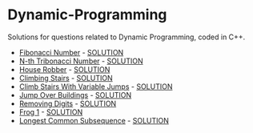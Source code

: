 # Dynamic-Programming
Solutions for questions related to Dynamic Programming, coded in C++. <br/>
* [Fibonacci Number](https://leetcode.com/problems/fibonacci-number/) - [SOLUTION](https://github.com/unnati109c/Dynamic-Programming/blob/main/1.%20Fibonacci%20Number%20(leetcode).cpp)
* [N-th Tribonacci Number](https://leetcode.com/problems/n-th-tribonacci-number/) - [SOLUTION](https://github.com/unnati109c/Dynamic-Programming/blob/main/4.%20N-th%20Tribonacci%20Number%20(leetcode).cpp)
* [House Robber](https://leetcode.com/problems/house-robber/) - [SOLUTION](https://github.com/unnati109c/Dynamic-Programming/blob/main/2.%20House%20Robber%20(leetcode).cpp)
* [Climbing Stairs](https://leetcode.com/problems/climbing-stairs/) - [SOLUTION](https://github.com/unnati109c/Dynamic-Programming/blob/main/5.%20Climbing%20Stairs%20(leetcode).cpp)
* [Climb Stairs With Variable Jumps](https://www.pepcoding.com/resources/online-java-foundation/dynamic-programming-and-greedy/climb-stairs-with-variable-jumps-official/ojquestion) - [SOLUTION](https://github.com/unnati109c/Dynamic-Programming/blob/main/6.%20Climb%20Stairs%20With%20Variable%20Jumps%20(Pepcoding).cpp)
* [Jump Over Buildings](https://github.com/unnati109c/Dynamic-Programming/blob/main/Jump%20Over%20Buildings) - [SOLUTION](https://github.com/unnati109c/Dynamic-Programming/blob/main/7.%20Jump%20Over%20Buildings%20(Codechef).cpp)
* [Removing Digits](https://cses.fi/problemset/task/1637/) - [SOLUTION](https://github.com/unnati109c/Dynamic-Programming/blob/main/8.%20Removing%20Digits%20(cses).cpp)
* [Frog 1](https://atcoder.jp/contests/dp/tasks/dp_a) - [SOLUTION](https://github.com/unnati109c/Dynamic-Programming/blob/main/9.%20Frog%201%20(AtCoder).cpp)
* [Longest Common Subsequence](https://leetcode.com/problems/longest-common-subsequence/) - [SOLUTION](https://github.com/unnati109c/Dynamic-Programming/blob/main/10.%20Longest%20Common%20Subsequence%20(leetcode).cpp)
